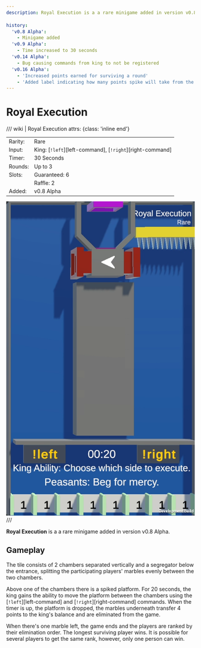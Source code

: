 ```yaml
---
description: Royal Execution is a a rare minigame added in version v0.8 Alpha.

history:
  'v0.8 Alpha':
    - Minigame added
  'v0.9 Alpha':
    - Time increased to 30 seconds
  'v0.14 Alpha':
    - Bug causing commands from king to not be registered
  'v0.16 Alpha':
    - 'Increased points earned for surviving a round'
    - 'Added label indicating how many points spike will take from the players'
---
```


# Royal Execution


/// wiki | Royal Execution
    attrs: {class: 'inline end'}

|         |                                                          |
|---------|----------------------------------------------------------|
| Rarity: | Rare                                                     |
| Input:  | King: [`!left`][left-command], [`!right`][right-command] |
| Timer:  | 30 Seconds                                               |
| Rounds: | Up to 3                                                  |
| Slots:  | Guaranteed: 6                                            |
|         | Raffle: 2                                                |
| Added:  | v0.8 Alpha                                               |

![royal-execution](../../assets/images/minigames/twitch/royal-execution.png)
///

**Royal Execution** is a a rare minigame added in version v0.8 Alpha.

## Gameplay

The tile consists of 2 chambers separated vertically and a segregator below the entrance, splitting the participating players' marbles evenly between the two chambers.

Above one of the chambers there is a spiked platform. For 20 seconds, the king gains the ability to move the platform between the chambers using the [`!left`][left-command] and [`!right`][right-command] commands. When the timer is up, the platform is dropped, the marbles underneath transfer 4 points to the king's balance and are eliminated from the game.

When there's one marble left, the game ends and the players are ranked by their elimination order. The longest surviving player wins. It is possible for several players to get the same rank, however, only one person can win.
